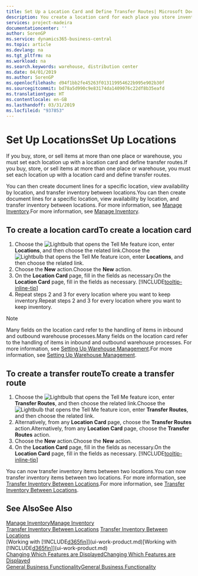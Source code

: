 ```yaml
---
title: Set Up a Location Card and Define Transfer Routes| Microsoft Docs
description: You create a location card for each place you store inventory items, for example, a warehouse or distribution centre, and set up routes to transfer items between locations.
services: project-madeira
documentationcenter: ''
author: SorenGP
ms.service: dynamics365-business-central
ms.topic: article
ms.devlang: na
ms.tgt_pltfrm: na
ms.workload: na
ms.search.keywords: warehouse, distribution center
ms.date: 04/01/2019
ms.author: SorenGP
ms.openlocfilehash: d94f1bb2fe45263f013119954622b995e902b30f
ms.sourcegitcommit: bd78a5d990c9e83174da1409076c22df8b35eafd
ms.translationtype: HT
ms.contentlocale: en-GB
ms.lasthandoff: 03/31/2019
ms.locfileid: "937853"
---
```

# <a name="set-up-locations"></a><span data-ttu-id="f1d20-103">Set Up Locations</span><span class="sxs-lookup"><span data-stu-id="f1d20-103">Set Up Locations</span></span>
<span data-ttu-id="f1d20-104">If you buy, store, or sell items at more than one place or warehouse, you must set each location up with a location card and define transfer routes.</span><span class="sxs-lookup"><span data-stu-id="f1d20-104">If you buy, store, or sell items at more than one place or warehouse, you must set each location up with a location card and define transfer routes.</span></span>

<span data-ttu-id="f1d20-105">You can then create document lines for a specific location, view availability by location, and transfer inventory between locations.</span><span class="sxs-lookup"><span data-stu-id="f1d20-105">You can then create document lines for a specific location, view availability by location, and transfer inventory between locations.</span></span> <span data-ttu-id="f1d20-106">For more information, see [Manage Inventory](inventory-manage-inventory.md).</span><span class="sxs-lookup"><span data-stu-id="f1d20-106">For more information, see [Manage Inventory](inventory-manage-inventory.md).</span></span>

## <a name="to-create-a-location-card"></a><span data-ttu-id="f1d20-107">To create a location card</span><span class="sxs-lookup"><span data-stu-id="f1d20-107">To create a location card</span></span>
1. <span data-ttu-id="f1d20-108">Choose the ![Lightbulb that opens the Tell Me feature](media/ui-search/search_small.png "Tell me what you want to do") icon, enter **Locations**, and then choose the related link.</span><span class="sxs-lookup"><span data-stu-id="f1d20-108">Choose the ![Lightbulb that opens the Tell Me feature](media/ui-search/search_small.png "Tell me what you want to do") icon, enter **Locations**, and then choose the related link.</span></span>
2. <span data-ttu-id="f1d20-109">Choose the **New** action.</span><span class="sxs-lookup"><span data-stu-id="f1d20-109">Choose the **New** action.</span></span>
3. <span data-ttu-id="f1d20-110">On the **Location Card** page, fill in the fields as necessary.</span><span class="sxs-lookup"><span data-stu-id="f1d20-110">On the **Location Card** page, fill in the fields as necessary.</span></span> [!INCLUDE[tooltip-inline-tip](includes/tooltip-inline-tip_md.md)]
4. <span data-ttu-id="f1d20-111">Repeat steps 2 and 3 for every location where you want to keep inventory.</span><span class="sxs-lookup"><span data-stu-id="f1d20-111">Repeat steps 2 and 3 for every location where you want to keep inventory.</span></span>

> [!NOTE]  
> <span data-ttu-id="f1d20-112">Many fields on the location card refer to the handling of items in inbound and outbound warehouse processes.</span><span class="sxs-lookup"><span data-stu-id="f1d20-112">Many fields on the location card refer to the handling of items in inbound and outbound warehouse processes.</span></span> <span data-ttu-id="f1d20-113">For more information, see [Setting Up Warehouse Management](warehouse-setup-warehouse.md).</span><span class="sxs-lookup"><span data-stu-id="f1d20-113">For more information, see [Setting Up Warehouse Management](warehouse-setup-warehouse.md).</span></span>

## <a name="to-create-a-transfer-route"></a><span data-ttu-id="f1d20-114">To create a transfer route</span><span class="sxs-lookup"><span data-stu-id="f1d20-114">To create a transfer route</span></span>
1. <span data-ttu-id="f1d20-115">Choose the ![Lightbulb that opens the Tell Me feature](media/ui-search/search_small.png "Tell me what you want to do") icon, enter **Transfer Routes**, and then choose the related link.</span><span class="sxs-lookup"><span data-stu-id="f1d20-115">Choose the ![Lightbulb that opens the Tell Me feature](media/ui-search/search_small.png "Tell me what you want to do") icon, enter **Transfer Routes**, and then choose the related link.</span></span>
2. <span data-ttu-id="f1d20-116">Alternatively, from any **Location Card** page, choose the **Transfer Routes** action.</span><span class="sxs-lookup"><span data-stu-id="f1d20-116">Alternatively, from any **Location Card** page, choose the **Transfer Routes** action.</span></span>
3. <span data-ttu-id="f1d20-117">Choose the **New** action.</span><span class="sxs-lookup"><span data-stu-id="f1d20-117">Choose the **New** action.</span></span>
4. <span data-ttu-id="f1d20-118">On the **Location Card** page, fill in the fields as necessary.</span><span class="sxs-lookup"><span data-stu-id="f1d20-118">On the **Location Card** page, fill in the fields as necessary.</span></span> [!INCLUDE[tooltip-inline-tip](includes/tooltip-inline-tip_md.md)]

<span data-ttu-id="f1d20-119">You can now transfer inventory items between two locations.</span><span class="sxs-lookup"><span data-stu-id="f1d20-119">You can now transfer inventory items between two locations.</span></span> <span data-ttu-id="f1d20-120">For more information, see [Transfer Inventory Between Locations](inventory-how-transfer-between-locations.md).</span><span class="sxs-lookup"><span data-stu-id="f1d20-120">For more information, see [Transfer Inventory Between Locations](inventory-how-transfer-between-locations.md).</span></span>    

## <a name="see-also"></a><span data-ttu-id="f1d20-121">See Also</span><span class="sxs-lookup"><span data-stu-id="f1d20-121">See Also</span></span>
[<span data-ttu-id="f1d20-122">Manage Inventory</span><span class="sxs-lookup"><span data-stu-id="f1d20-122">Manage Inventory</span></span>](inventory-manage-inventory.md)  
<span data-ttu-id="f1d20-123">[Transfer Inventory Between Locations](inventory-how-transfer-between-locations.md)  </span><span class="sxs-lookup"><span data-stu-id="f1d20-123">[Transfer Inventory Between Locations](inventory-how-transfer-between-locations.md)  </span></span>  
<span data-ttu-id="f1d20-124">[Working with [!INCLUDE[d365fin](includes/d365fin_md.md)]](ui-work-product.md)</span><span class="sxs-lookup"><span data-stu-id="f1d20-124">[Working with [!INCLUDE[d365fin](includes/d365fin_md.md)]](ui-work-product.md)</span></span>  
[<span data-ttu-id="f1d20-125">Changing Which Features are Displayed</span><span class="sxs-lookup"><span data-stu-id="f1d20-125">Changing Which Features are Displayed</span></span>](ui-experiences.md)  
[<span data-ttu-id="f1d20-126">General Business Functionality</span><span class="sxs-lookup"><span data-stu-id="f1d20-126">General Business Functionality</span></span>](ui-across-business-areas.md)
